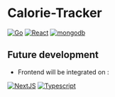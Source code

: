 # Calorie-Tracker

[![Go](https://www.vectorlogo.zone/logos/golang/golang-ar21.svg)](https://go.dev/) [![React](https://www.vectorlogo.zone/logos/reactjs/reactjs-ar21.svg)](https://react.dev/) [![mongodb](https://www.vectorlogo.zone/logos/mongodb/mongodb-ar21.svg)](https://www.mongodb.com/)
## Future development
- Frontend will be integrated on :

[![NextJS](https://seeklogo.com/images/N/next-js-logo-7929BCD36F-seeklogo.com.png)](https://nextjs.org/) 
[![Typescript](https://www.vectorlogo.zone/logos/typescriptlang/typescriptlang-official.svg)](https://www.typescriptlang.org/)


